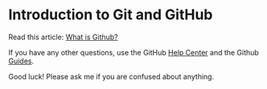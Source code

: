 # Introduction to Git and GitHub

Read this article: [What is Github?](https://www.howtogeek.com/180167/htg-explains-what-is-github-and-what-do-geeks-use-it-for/)

If you have any other questions, use the GitHub [Help Center](https://help.github.com/en) and the Github [Guides](https://guides.github.com/).

Good luck! Please ask me if you are confused about anything.
